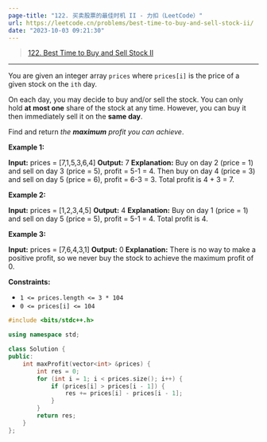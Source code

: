 ```yaml
---
page-title: "122. 买卖股票的最佳时机 II - 力扣（LeetCode）"
url: https://leetcode.cn/problems/best-time-to-buy-and-sell-stock-ii/
date: "2023-10-03 09:21:30"
---
```


> [122\. Best Time to Buy and Sell Stock II](https://leetcode.cn/problems/best-time-to-buy-and-sell-stock-ii/)

---

You are given an integer array `prices` where `prices[i]` is the price of a given stock on the `ith` day.

On each day, you may decide to buy and/or sell the stock. You can only hold **at most one** share of the stock at any time. However, you can buy it then immediately sell it on the **same day**.

Find and return *the **maximum** profit you can achieve*.

**Example 1:**

**Input:** prices = \[7,1,5,3,6,4\]
**Output:** 7
**Explanation:** Buy on day 2 (price = 1) and sell on day 3 (price = 5), profit = 5-1 = 4.
Then buy on day 4 (price = 3) and sell on day 5 (price = 6), profit = 6-3 = 3.
Total profit is 4 + 3 = 7.

**Example 2:**

**Input:** prices = \[1,2,3,4,5\]
**Output:** 4
**Explanation:** Buy on day 1 (price = 1) and sell on day 5 (price = 5), profit = 5-1 = 4.
Total profit is 4.

**Example 3:**

**Input:** prices = \[7,6,4,3,1\]
**Output:** 0
**Explanation:** There is no way to make a positive profit, so we never buy the stock to achieve the maximum profit of 0.

**Constraints:**

-   `1 <= prices.length <= 3 * 104`
-   `0 <= prices[i] <= 104`

```cpp
#include <bits/stdc++.h>

using namespace std;

class Solution {
public:
    int maxProfit(vector<int> &prices) {
        int res = 0;
        for (int i = 1; i < prices.size(); i++) {
            if (prices[i] > prices[i - 1]) {
                res += prices[i] - prices[i - 1];
            }
        }
        return res;
    }
};
```
